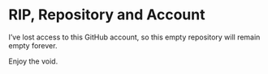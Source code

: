 # RIP, Repository and Account

I’ve lost access to this GitHub account, so this empty repository will remain empty forever. 

Enjoy the void.
